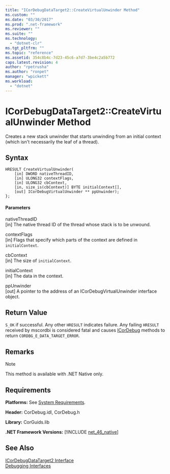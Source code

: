 ```yaml
---
title: "ICorDebugDataTarget2::CreateVirtualUnwinder Method"
ms.custom: ""
ms.date: "03/30/2017"
ms.prod: ".net-framework"
ms.reviewer: ""
ms.suite: ""
ms.technology: 
  - "dotnet-clr"
ms.tgt_pltfrm: ""
ms.topic: "reference"
ms.assetid: 354c8b4c-7d23-45c6-a7d7-3be4c2a5b772
caps.latest.revision: 4
author: "rpetrusha"
ms.author: "ronpet"
manager: "wpickett"
ms.workload: 
  - "dotnet"
---
```

# ICorDebugDataTarget2::CreateVirtualUnwinder Method
Creates a new stack unwinder that starts unwinding from an initial context (which isn't necessarily the leaf of a thread).  
  
## Syntax  
  
```  
HRESULT CreateVirtualUnwinder(  
    [in] DWORD nativeThreadID,  
    [in] ULONG32 contextFlags,  
    [in] ULONG32 cbContext,  
    [in, size_is(cbContext)] BYTE initialContext[],  
    [out] ICorDebugVirtualUnwinder ** ppUnwinder);  
};  
```  
  
#### Parameters  
 nativeThreadID  
 [in] The native thread ID of the thread whose stack is to be unwound.  
  
 contextFlags  
 [in] Flags that specify which parts of the context are defined in `initialContext`.  
  
 cbContext  
 [in] The size of `initialContext`.  
  
 initialContext  
 [in] The data in the context.  
  
 ppUnwinder  
 [out] A pointer to the address of an ICorDebugVirtualUnwinder interface object.  
  
## Return Value  
 `S_OK` if successful. Any other `HRESULT` indicates failure. Any failing `HRESULT` received by mscordbi is considered fatal and causes [ICorDebug](../../../../docs/framework/unmanaged-api/debugging/icordebug-interface.md) methods to return `CORDBG_E_DATA_TARGET_ERROR`.  
  
## Remarks  
  
> [!NOTE]
>  This method is available with .NET Native only.  
  
## Requirements  
 **Platforms:** See [System Requirements](../../../../docs/framework/get-started/system-requirements.md).  
  
 **Header:** CorDebug.idl, CorDebug.h  
  
 **Library:** CorGuids.lib  
  
 **.NET Framework Versions:** [!INCLUDE [net_46_native](../../../../includes/net-46-native-md.md)]  
  
## See Also  
 [ICorDebugDataTarget2 Interface](../../../../docs/framework/unmanaged-api/debugging/icordebugdatatarget2-interface.md)  
 [Debugging Interfaces](../../../../docs/framework/unmanaged-api/debugging/debugging-interfaces.md)
